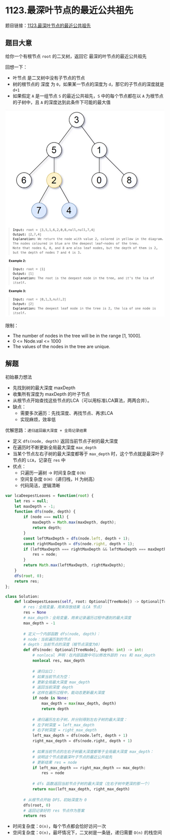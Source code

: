 # 1123.最深叶节点的最近公共祖先

题目链接：[1123.最深叶节点的最近公共祖先](https://leetcode.cn/problems/lowest-common-ancestor-of-deepest-leaves/)

## 题目大意

给你一个有根节点 `root` 的二叉树，返回它 最深的叶节点的最近公共祖先 

回想一下：
- 叶节点 是二叉树中没有子节点的节点
- 树的根节点的 深度 为 `0`，如果某一节点的深度为 `d`，那它的子节点的深度就是 `d+1`
- 如果假定 `A` 是一组节点 `S` 的最近公共祖先，`S` 中的每个节点都在以 `A` 为根节点的子树中，且 `A` 的深度达到此条件下可能的最大值

![alt text](https://github.com/donnapersonal/picx-images-hosting/raw/master/image.8adms5fee5.webp)

限制：
- The number of nodes in the tree will be in the range [1, 1000].
- 0 <= Node.val <= 1000
- The values of the nodes in the tree are unique.

## 解题

初始暴力想法
- 先找到树的最大深度 maxDepth
- 收集所有深度为 maxDepth 的叶子节点
- 从根节点开始查找这些节点的LCA（可以用标准LCA算法，两两合并）。
- 缺点：
  - 需要多次遍历：先找深度、再找节点、再求LCA
  - 实现麻烦，效率低
  
优解思路：`递归返回最大深度 + 全局记录结果`
- 定义 `dfs(node, depth)` 返回当前节点子树的最大深度
- 在遍历时不断更新全局最大深度 `max_depth`
- 当某个节点左右子树的最大深度都等于 `max_depth` 时，这个节点就是最深叶子节点的 `LCA`，记录在 `res` 中
- 优点：
  - 只遍历一遍树 → 时间复杂度 `O(N)`
  - 空间复杂度 `O(H)`（递归栈，H 为树高）
  - 代码简洁，逻辑清晰

```js
var lcaDeepestLeaves = function(root) {
    let res = null;
    let maxDepth = -1; 
    function dfs(node, depth) {
        if (node === null) {
            maxDepth = Math.max(maxDepth, depth); 
            return depth;
        }
        const leftMaxDepth = dfs(node.left, depth + 1); 
        const rightMaxDepth = dfs(node.right, depth + 1); 
        if (leftMaxDepth === rightMaxDepth && leftMaxDepth === maxDepth) { 
            res = node;
        }
        return Math.max(leftMaxDepth, rightMaxDepth);
    }
    dfs(root, 0);
    return res;
};
```
```python
class Solution:
    def lcaDeepestLeaves(self, root: Optional[TreeNode]) -> Optional[TreeNode]:
        # res：全局变量，用来存放结果（LCA 节点）
        res = None
        # max_depth：全局变量，用来记录遍历过程中遇到的最大深度
        max_depth = -1

        # 定义一个内部函数 dfs(node, depth)：
        # node：当前遍历到的节点
        # depth：当前节点的深度（根节点深度为0）
        def dfs(node: Optional[TreeNode], depth: int) -> int:
            # nonlocal 声明：在内部函数中可以修改外部的 res 和 max_depth
            nonlocal res, max_depth

            # 递归出口：
            # 如果当前节点为空：
            # 更新全局最大深度 max_depth
            # 返回当前深度 depth
            # 这样在遍历过程中，能动态更新最大深度
            if node is None:
                max_depth = max(max_depth, depth)
                return depth
            
            # 递归遍历左右子树，并分别得到左右子树的最大深度：
            # 左子树深度 = left_max_depth
            # 右子树深度 = right_max_depth
            left_max_depth = dfs(node.left, depth + 1)
            right_max_depth = dfs(node.right, depth + 1)

            # 如果当前节点的左右子树最大深度都等于全局最大深度 max_depth：
            # 说明这个节点是最深叶子节点的最近公共祖先
            # 更新结果 res = node
            if left_max_depth == right_max_depth == max_depth:
                res = node
            
            # dfs 函数返回当前节点子树的最大深度（左右子树中更深的那一个）
            return max(left_max_depth, right_max_depth) 
        
        # 从根节点开始 DFS，初始深度为 0
        dfs(root, 0)
        # 返回记录好的 res 节点作为答案
        return res
```

- 时间复杂度：`O(n)`，每个节点都会恰好访问一次
- 空间复杂度：`O(n)`，最坏情况下，二叉树是一条链，递归需要 `O(n)` 的栈空间